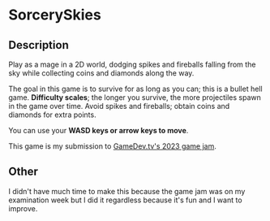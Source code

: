 # SorcerySkies

## Description

Play as a mage in a 2D world, dodging spikes and fireballs falling from the sky while collecting coins and diamonds along the way.

The goal in this game is to survive for as long as you can; this is a bullet hell game. **Difficulty scales**; the longer you survive, the more projectiles spawn in the game over time. Avoid spikes and fireballs; obtain coins and diamonds for extra points.

You can use your **WASD keys or arrow keys to move**.

This game is my submission to [GameDev.tv's 2023 game jam](https://itch.io/jam/gamedevtv-jam-2023).

## Other

I didn't have much time to make this because the game jam was on my examination week but I did it regardless because it's fun and I want to improve.
